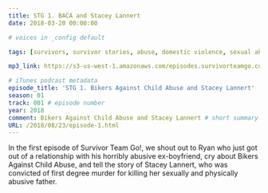 ```yaml
---
title: STG 1. BACA and Stacey Lannert
date: 2018-03-20 00:00:00

# voices in _config default

tags: [survivors, survivor stories, abuse, domestic violence, sexual abuse, child abuse, child sexual abuse, bikers against child abuse, stacey lannert]

mp3_link: https://s3-us-west-1.amazonaws.com/episodes.survivorteamgo.com/STG+1+BACA+and+Stacey+Lannert.mp3

# iTunes podcast metadata
episode_title: 'STG 1. Bikers Against Child Abuse and Stacey Lannert'
season: 01
track: 001 # episode number
year: 2018
comment: Bikers Against Child Abuse and Stacey Lannert # short summary
URL: /2018/08/23/episode-1.html
---
```


In the first episode of Survivor Team Go!, we shout out to Ryan who just got out of a relationship with his horribly abusive ex-boyfriend, cry about Bikers Against Child Abuse, and tell the story of Stacey Lannert, who was convicted of first degree murder for killing her sexually and physically abusive father.